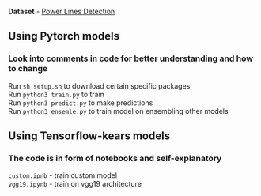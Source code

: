 **Dataset** - [Power Lines Detection](https://www.kaggle.com/c/recognizance-2/data)

## Using Pytorch models
### Look into comments in code for better understanding and how to change
Run ```sh setup.sh``` to download certain specific packages </br>
Run ```python3 train.py``` to train </br>
Run ```python3 predict.py``` to make predictions </br>
Run ```python3 ensemle.py``` to train model on ensembling other models </br>

## Using Tensorflow-kears models

### The code is in form of notebooks and self-explanatory
```custom.ipnb``` - train custom model </br>
```vgg19.ipynb``` - train on vgg19 architecture
